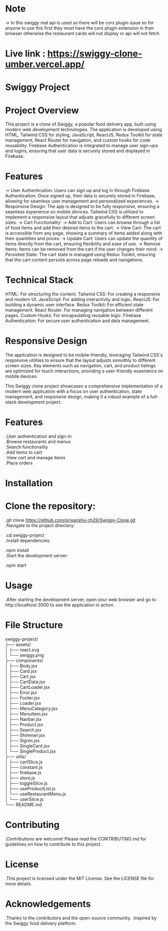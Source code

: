 # Note

-> In this swiggy real api is used so there will be cors plugin issue so for anyone to use this first they must have the cors plugin extension in their browser otherwise the restaurant cards will not display or api will not fetch

# Live link : https://swiggy-clone-umber.vercel.app/

# Swiggy Project

# Project Overview

This project is a clone of Swiggy, a popular food delivery app, built using modern web development technologies. The application is developed using HTML, Tailwind CSS for styling, JavaScript, ReactJS, Redux Toolkit for state management, React Router for navigation, and custom hooks for code reusability. Firebase Authentication is integrated to manage user sign-ups and logins, ensuring that user data is securely stored and displayed in Firebase.

# Features

-> User Authentication: Users can sign up and log in through Firebase Authentication. Once signed up, their data is securely stored in Firebase, allowing for seamless user management and personalized experiences.
-> Responsive Design: The app is designed to be fully responsive, ensuring a seamless experience on mobile devices. Tailwind CSS is utilized to implement a responsive layout that adjusts gracefully to different screen sizes.
-> Cart Functionality:
-> Add to Cart: Users can browse through a list of food items and add their desired items to the cart.
-> View Cart: The cart is accessible from any page, showing a summary of items added along with their quantities and prices.
-> Update Cart: Users can update the quantity of items directly from the cart, ensuring flexibility and ease of use.
-> Remove Items: Items can be removed from the cart if the user changes their mind.
-> Persisted State: The cart state is managed using Redux Toolkit, ensuring that the cart content persists across page reloads and navigations.

# Technical Stack

HTML: For structuring the content.
Tailwind CSS: For creating a responsive and modern UI.
JavaScript: For adding interactivity and logic.
ReactJS: For building a dynamic user interface.
Redux Toolkit: For efficient state management.
React Router: For managing navigation between different pages.
Custom Hooks: For encapsulating reusable logic.
Firebase Authentication: For secure user authentication and data management.

# Responsive Design

The application is designed to be mobile-friendly, leveraging Tailwind CSS's responsive utilities to ensure that the layout adjusts smoothly to different screen sizes. Key elements such as navigation, cart, and product listings are optimized for touch interactions, providing a user-friendly experience on mobile devices.

This Swiggy clone project showcases a comprehensive implementation of a modern web application with a focus on user authentication, state management, and responsive design, making it a robust example of a full-stack development project.

# Features

.User authentication and sign-in<br>
.Browse restaurants and menus<br>
.Search functionality<br>
.Add items to cart<br>
.View cart and manage items<br>
.Place orders<br>

# Installation

# Clone the repository:

.git clone https://github.com/priyanshu-ch29/Swiggy-Clone.git<br>
.Navigate to the project directory:<br>

.cd swiggy-project<br>
.Install dependencies:<br>

.npm install<br>
.Start the development server:<br>

.npm start<br>

# Usage

.After starting the development server, open your web browser and go to http://localhost:3000 to see the application in action.

# File Structure

swiggy-project/<br>
├── assets/<br>
│ ├── react.svg<br>
│ └── swiggy.png<br>
├── components/<br>
│ ├── Body.jsx<br>
│ ├── Card.jsx<br>
│ ├── Cart.jsx<br>
│ ├── CartData.jsx<br>
│ ├── CartLoader.jsx<br>
│ ├── Error.jsx<br>
│ ├── Footer.jsx<br>
│ ├── Loader.jsx<br>
│ ├── MenuCategory.jsx<br>
│ ├── MenuItem.jsx<br>
│ ├── Navbar.jsx<br>
│ ├── Product.jsx<br>
│ ├── Search.jsx<br>
│ ├── Shimmer.jsx<br>
│ ├── Signin.jsx<br>
│ ├── SingleCard.jsx<br>
│ └── SingleProduct.jsx<br>
├── utils/<br>
│ ├── cartSlice.js<br>
│ ├── constant.js<br>
│ ├── firebase.js<br>
│ ├── store.js<br>
│ ├── toggleSlice.js<br>
│ ├── useProductList.js<br>
│ └── useRestaurantMenu.js<br>
│ └── userSlice.js<br>
└── README.md<br>

# Contributing

.Contributions are welcome! Please read the CONTRIBUTING.md for guidelines on how to contribute to this project.

# License

.This project is licensed under the MIT License. See the LICENSE file for more details.

# Acknowledgements

.Thanks to the contributors and the open-source community.
.Inspired by the Swiggy food delivery platform.
